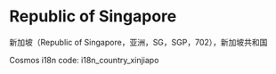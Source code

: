 # Republic of Singapore

新加坡（Republic of Singapore，亚洲，SG，SGP，702），新加坡共和国

Cosmos i18n code: i18n_country_xinjiapo